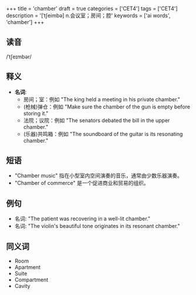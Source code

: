 +++
title = 'chamber'
draft = true
categories = ['CET4']
tags = ['CET4']
description = '[ˈt∫eimbə] n.会议室；房间；腔'
keywords = ['ai words', 'chamber']
+++

## 读音
/ˈtʃeɪmbər/

## 释义
- **名词**:
   - 房间；室：例如 "The king held a meeting in his private chamber."
   - (枪械)弹仓：例如 "Make sure the chamber of the gun is empty before storing it."
   - 法院；议院：例如 "The senators debated the bill in the upper chamber."
   - (乐器)共鸣箱：例如 "The soundboard of the guitar is its resonating chamber."

## 短语
- "Chamber music" 指在小型室内空间演奏的音乐，通常由少数乐器演奏。
- "Chamber of commerce" 是一个促进商业和贸易的组织。

## 例句
- 名词: "The patient was recovering in a well-lit chamber."
- 名词: "The violin's beautiful tone originates in its resonant chamber."

## 同义词
- Room
- Apartment
- Suite
- Compartment
- Cavity
